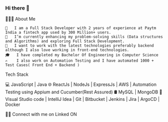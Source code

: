 ### Hi there 👋

👨🏻‍💻 About Me

    💼   I am a Full Stack Developer with 2 years of experience at Paytm India a fintech app used by 300 Million+ users.
    🔭   I’m currently enhancing my problem-solving skills (Data structures and Algorithms) and exploring Full Stack Development.
    🤔   I want to work with the latest technologies preferably backend although I also love working in front-end technologies.
    🎓   I have completed my Bachelor Of Engineering in Computer Science
    ✍️    I also work on Automation Testing and I have automated 1000 + Test Cases( Front End + Backend )

Tech Stack

   💻   JavaScript | Java
   🌐   ReactJs | NodeJs | ExpressJs | AWS | Automation Testing using Appium and Cucumber(Rest Assured)
   🛢   MySQL | MongoDB
   🔧   Visual Studio code | IntelliJ Idea | Git | Bitbucket | Jenkins | Jira | ArgoCD | Docker


🤝🏻 Connect with me on Linked ON

  
